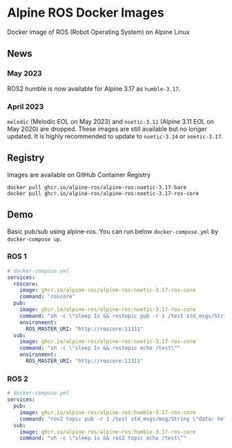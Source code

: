 # Alpine ROS Docker Images
Docker image of ROS (Robot Operating System) on Alpine Linux

## News

### May 2023
ROS2 humble is now available for Alpine 3.17 as `humble-3.17`.

### April 2023
`melodic` (Melodic EOL on May 2023) and `noetic-3.11` (Alpine 3.11 EOL on May 2020) are dropped.
These images are still available but no longer updated. It is highly recommended to update to `noetic-3.14` or `noetic-3.17`.

## Registry
Images are available on GitHub Container Registry
```
docker pull ghcr.io/alpine-ros/alpine-ros:noetic-3.17-bare
docker pull ghcr.io/alpine-ros/alpine-ros:noetic-3.17-ros-core
```

## Demo
Basic pub/sub using alpine-ros. You can run below `docker-compose.yml` by `docker-compose up`.
### ROS 1
```docker-compose.yml
# docker-compose.yml
services:
  roscore:
    image: ghcr.io/alpine-ros/alpine-ros:noetic-3.17-ros-core
    command: "roscore"
  pub:
    image: ghcr.io/alpine-ros/alpine-ros:noetic-3.17-ros-core
    command: "sh -c \"sleep 1s && rostopic pub -r 1 /test std_msgs/String \"hello\" \""
    environment:
      ROS_MASTER_URI: "http://roscore:11311"
  sub:
    image: ghcr.io/alpine-ros/alpine-ros:noetic-3.17-ros-core
    command: "sh -c \"sleep 1s && rostopic echo /test\""
    environment:
      ROS_MASTER_URI: "http://roscore:11311"
```

### ROS 2
```docker-compose.yml
# docker-compose.yml
services:
  pub:
    image: ghcr.io/alpine-ros/alpine-ros:humble-3.17-ros-core
    command: "ros2 topic pub -r 1 /test std_msgs/msg/String \"data: hello\" "
  sub:
    image: ghcr.io/alpine-ros/alpine-ros:humble-3.17-ros-core
    command: "sh -c \"sleep 1s && ros2 topic echo /test\""
```
